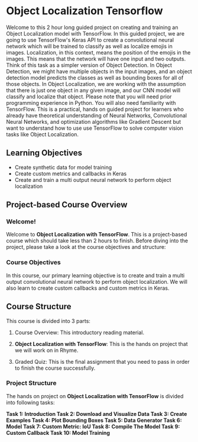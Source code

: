 # Object Localization Tensorflow

Welcome to this 2 hour long guided project on creating and training an Object Localization model with TensorFlow. In this guided project, we are going to use TensorFlow's Keras API to create a convolutional neural network which will be trained to classify as well as localize emojis in images. Localization, in this context, means the position of the emojis in the images. This means that the network will have one input and two outputs. Think of this task as a simpler version of Object Detection. In Object Detection, we might have multiple objects in the input images, and an object detection model predicts the classes as well as bounding boxes for all of those objects. In Object Localization, we are working with the assumption that there is just one object in any given image, and our CNN model will classify and localize that object. Please note that you will need prior programming experience in Python. You will also need familiarity with TensorFlow. This is a practical, hands on guided project for learners who already have theoretical understanding of Neural Networks, Convolutional Neural Networks, and optimization algorithms like Gradient Descent but want to understand how to use use TensorFlow to solve computer vision tasks like Object Localization.


## Learning Objectives

* Create synthetic data for model training
* Create custom metrics and callbacks in Keras
* Create and train a multi output neural network to perform object localization

## Project-based Course Overview

### Welcome!

Welcome to **Object Localization with TensorFlow**. This is a project-based course which should take less than 2 hours to finish. Before diving into the project, please take a look at the course objectives and structure:

### Course Objectives

In this course, our primary learning objective is to create and train a multi output convolutional neural network to perform object localization. We will also learn to create custom callbacks and custom metrics in Keras.

## Course Structure

This course is divided into 3 parts:

1. Course Overview: This introductory reading material.

2. **Object Localization with TensorFlow**: This is the hands on project that we will work on in Rhyme.

3. Graded Quiz: This is the final assignment that you need to pass in order to finish the course successfully.

### Project Structure

The hands on project on **Object Localization with TensorFlow** is divided into following tasks:

**Task 1: Introduction
Task 2: Download and Visualize Data
Task 3: Create Examples
Task 4: Plot Bounding Boxes
Task 5: Data Generator
Task 6: Model
Task 7: Custom Metric: IoU
Task 8: Compile The Model
Task 9: Custom Callback
Task 10: Model Training**